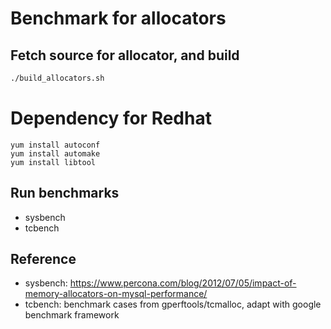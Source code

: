# Benchmark for allocators

## Fetch source for allocator, and build 

```sh
./build_allocators.sh
```

# Dependency for Redhat
```
yum install autoconf
yum install automake
yum install libtool
```

## Run benchmarks
* sysbench
* tcbench

## Reference
* sysbench:
  https://www.percona.com/blog/2012/07/05/impact-of-memory-allocators-on-mysql-performance/
* tcbench: benchmark cases from gperftools/tcmalloc, adapt with google
  benchmark framework
